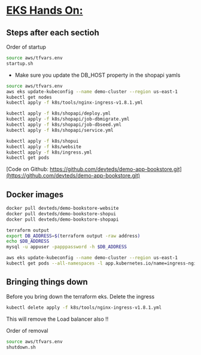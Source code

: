 # [EKS Hands On: ](https://www.udemy.com/course/kubernetes-on-aws-eks-hands-on-guide-for-devs-devops)

## Steps after each sectioh

Order of startup

```bash
source aws/tfvars.env
startup.sh
```

- Make sure you update the DB_HOST property in the shopapi yamls

```bash
source aws/tfvars.env
aws eks update-kubeconfig --name demo-cluster --region us-east-1 
kubectl get nodes
kubectl apply -f k8s/tools/nginx-ingress-v1.8.1.yml 

kubectl apply -f k8s/shopapi/deploy.yml
kubectl apply -f k8s/shopapi/job-dbmigrate.yml 
kubectl apply -f k8s/shopapi/job-dbseed.yml 
kubectl apply -f k8s/shopapi/service.yml 

kubectl apply -f k8s/shopui 
kubectl apply -f k8s/website 
kubectl apply -f k8s/ingress.yml 
kubectl get pods
```

[Code on Github: https://github.com/devteds/demo-app-bookstore.git](https://github.com/devteds/demo-app-bookstore.git)

## Docker images

```bash
docker pull devteds/demo-bookstore-website
docker pull devteds/demo-bookstore-shopui
docker pull devteds/demo-bookstore-shopapi
```

```bash
terraform output
export DB_ADDRESS=$(terraform output -raw address)
echo $DB_ADDRESS
mysql -u appuser -papppassword -h $DB_ADDRESS
```

```bash
aws eks update-kubeconfig --name demo-cluster --region us-east-1
kubectl get pods --all-namespaces -l app.kubernetes.io/name=ingress-nginx
```

## Bringing things down
Before you bring down the  terraform eks. Delete the ingress

```bash
kubectl delete apply -f k8s/tools/nginx-ingress-v1.8.1.yml
```

This will remove the Load balancer also !!

Order of removal

```bash
source aws/tfvars.env
shutdown.sh
```

